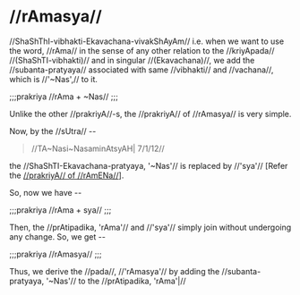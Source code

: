 # //rAmasya//

//ShaShThI-vibhakti-Ekavachana-vivakShAyAm// i.e. when we want to use
the word, //rAma// in the sense of any other relation to the
//kriyApada// //(ShaShTI-vibhakti)// and in singular //(Ekavachana)//,
we add the //subanta-pratyaya// associated with same //vibhakti// and
//vachana//, which is //'~Nas',// to it.

;;;prakriya
//rAma + ~Nas//
;;;

Unlike the other //prakriyA//-s, the //prakriyA// of //rAmasya// is very
simple.

Now, by the //sUtra// --

> //TA~Nasi~NasaminAtsyAH| 7/1/12//

the //ShaShTI-Ekavachana-pratyaya, '~Nas'// is replaced by //'sya'//
\[Refer the [//prakriyA// of
//rAmENa//](#/shadlinga-prakaranam/raama-sabdah/raama-3-1)].

So, now we have --

;;;prakriya
//rAma + sya//
;;;

<!--anEkAlshitsarvasya-->

Then, the //prAtipadika, 'rAma'// and //'sya'// simply join without
undergoing any change. So, we get --

;;;prakriya
//rAmasya//
;;;

Thus, we derive the //pada//, //'rAmasya'// by adding the
//subanta-pratyaya, '~Nas'// to the //prAtipadika, 'rAma'|//
<!--stackedit_data:
eyJoaXN0b3J5IjpbMTk4ODUxMzc0Nl19
-->